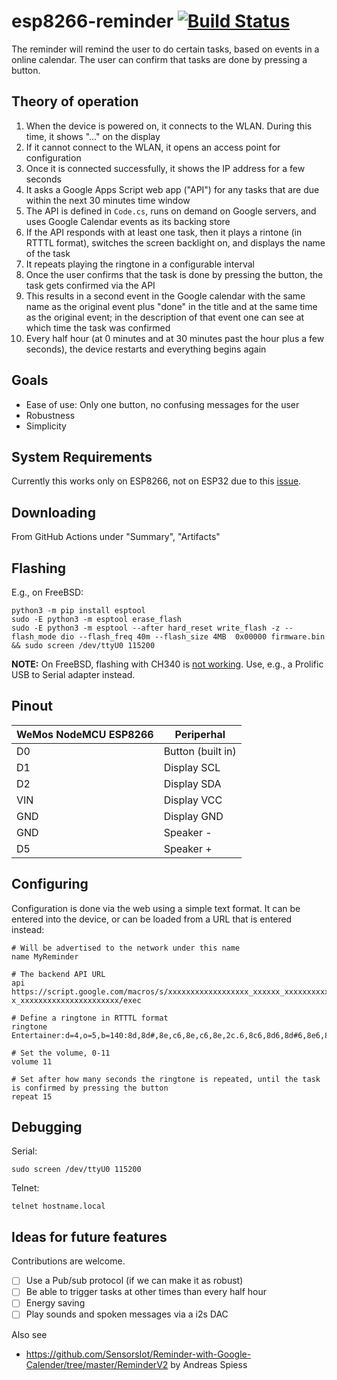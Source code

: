 # esp8266-reminder [![Build Status](https://github.com/probonopd/esp8266-reminder/actions/workflows/compile.yml/badge.svg)](https://github.com/probonopd/esp8266-reminder/actions/workflows/compile.yml)

The reminder will remind the user to do certain tasks, based on events in a online calendar.
The user can confirm that tasks are done by pressing a button.

## Theory of operation

1. When the device is powered on, it connects to the WLAN. During this time, it shows "..." on the display
1. If it cannot connect to the WLAN, it opens an access point for configuration
1. Once it is connected successfully, it shows the IP address for a few seconds
1. It asks a Google Apps Script web app ("API") for any tasks that are due within the next 30 minutes time window
1. The API is defined in `Code.cs`, runs on demand on Google servers, and uses Google Calendar events as its backing store
1. If the API responds with at least one task, then it plays a rintone (in RTTTL format), switches the screen backlight on, and displays the name of the task
1. It repeats playing the ringtone in a configurable interval
1. Once the user confirms that the task is done by pressing the button, the task gets confirmed via the API
1. This results in a second event in the Google calendar with the same name as the original event plus "done" in the title and at the same time as the original event; in the description of that event one can see at which time the task was confirmed
1. Every half hour (at 0 minutes and at 30 minutes past the hour plus a few seconds), the device restarts and everything begins again

## Goals

* Ease of use: Only one button, no confusing messages for the user
* Robustness
* Simplicity

## System Requirements

Currently this works only on ESP8266, not on ESP32 due to this [issue](https://github.com/electronicsguy/HTTPSRedirect/issues/7).

## Downloading

From GitHub Actions under "Summary", "Artifacts"

## Flashing

E.g., on FreeBSD:

```
python3 -m pip install esptool
sudo -E python3 -m esptool erase_flash
sudo -E python3 -m esptool --after hard_reset write_flash -z --flash_mode dio --flash_freq 40m --flash_size 4MB  0x00000 firmware.bin && sudo screen /dev/ttyU0 115200
```

__NOTE:__ On FreeBSD, flashing with CH340 is [not working](https://github.com/espressif/esptool/issues/272). Use, e.g., a Prolific USB to Serial adapter instead.

## Pinout

| WeMos NodeMCU ESP8266 | Periperhal            |
|-----------------------|-----------------------|
| D0                    | Button (built in)     |
| D1                    | Display SCL           |
| D2                    | Display SDA           |
| VIN                   | Display VCC           |
| GND                   | Display GND           |
| GND                   | Speaker -             |
| D5                    | Speaker +             |

## Configuring

Configuration is done via the web using a simple text format. It can be entered into the device, or can be loaded from a URL that is entered instead:

```
# Will be advertised to the network under this name
name MyReminder

# The backend API URL
api https://script.google.com/macros/s/xxxxxxxxxxxxxxxxxx_xxxxxx_xxxxxxxxxxxxxxxxxxxxx-x_xxxxxxxxxxxxxxxxxxxxxx/exec

# Define a ringtone in RTTTL format
ringtone Entertainer:d=4,o=5,b=140:8d,8d#,8e,c6,8e,c6,8e,2c.6,8c6,8d6,8d#6,8e6,8c6,8d6,e6,8b,d6,2c6,p,8d,8d#,8e,c6,8e,c6,8e,2c.6,8p,8a,8g,8f#,8a,8c6,e6,8d6,8c6,8a,2d6

# Set the volume, 0-11
volume 11

# Set after how many seconds the ringtone is repeated, until the task is confirmed by pressing the button
repeat 15

```

## Debugging

Serial:

```
sudo screen /dev/ttyU0 115200
```

Telnet:

```
telnet hostname.local
```

## Ideas for future features

Contributions are welcome.

- [ ] Use a Pub/sub protocol (if we can make it as robust)
- [ ] Be able to trigger tasks at other times than every half hour
- [ ] Energy saving
- [ ] Play sounds and spoken messages via a i2s DAC

Also see

- <https://github.com/SensorsIot/Reminder-with-Google-Calender/tree/master/ReminderV2> by Andreas Spiess
